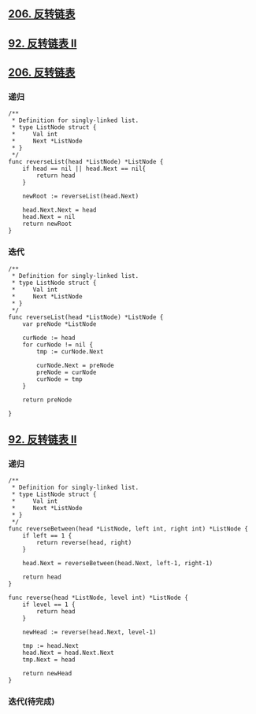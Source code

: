 ## [206. 反转链表](https://leetcode-cn.com/problems/reverse-linked-list/)
## [92. 反转链表 II](https://leetcode-cn.com/problems/reverse-linked-list-ii/)



## [206. 反转链表](https://leetcode-cn.com/problems/reverse-linked-list/)

### 递归
```golang []
/**
 * Definition for singly-linked list.
 * type ListNode struct {
 *     Val int
 *     Next *ListNode
 * }
 */
func reverseList(head *ListNode) *ListNode {
	if head == nil || head.Next == nil{
		return head
	}

	newRoot := reverseList(head.Next)

	head.Next.Next = head
	head.Next = nil
	return newRoot
}
```
### 迭代
```golang []
/**
 * Definition for singly-linked list.
 * type ListNode struct {
 *     Val int
 *     Next *ListNode
 * }
 */
func reverseList(head *ListNode) *ListNode {
	var preNode *ListNode

	curNode := head
	for curNode != nil {
		tmp := curNode.Next

		curNode.Next = preNode
		preNode = curNode
		curNode = tmp
	}

	return preNode

}
```

## [92. 反转链表 II](https://leetcode-cn.com/problems/reverse-linked-list-ii/)
### 递归
```golang
/**
 * Definition for singly-linked list.
 * type ListNode struct {
 *     Val int
 *     Next *ListNode
 * }
 */
func reverseBetween(head *ListNode, left int, right int) *ListNode {
	if left == 1 {
		return reverse(head, right)
	}

	head.Next = reverseBetween(head.Next, left-1, right-1)

	return head
}

func reverse(head *ListNode, level int) *ListNode {
	if level == 1 {
		return head
	}

	newHead := reverse(head.Next, level-1)

	tmp := head.Next
	head.Next = head.Next.Next
	tmp.Next = head

	return newHead
}
```
### 迭代(待完成)